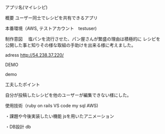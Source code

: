 アプリ名(マイレシピ)

概要 ユーザー同士でレシピを共有できるアプリ

本番環境（AWS, テストアカウント　testuser)

制作意図 　塩パンを流行させた、パン屋さんが繁盛の理由は積極的に レシピを公開した事と知りその様な取組の手助けを出来る様に考えました。

adress http://54.238.37.220/

DEMO

demo

工夫したポイント

自分が投稿したレシピを他のユーザーが編集できない様にした。

使用技術（ruby on rails VS code my sql AWS)

・課題や今後実装したい機能 jsを用いたアニメーション

・DB設計 db
